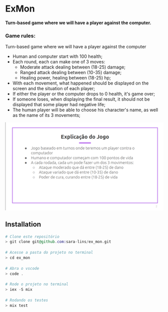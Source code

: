 # ExMon

**Turn-based game where we will have a player against the computer.**

### Game rules:
Turn-based game where we will have a player against the
computer
- Human and computer start with 100 health;
- Each round, each can make one of 3 moves:
  - Moderate attack dealing between (18-25) damage;
  - Ranged attack dealing between (10-35) damage;
  - Healing power, healing between (18-25) hp;
- With each movement, what happened should be displayed on the screen and the
situation of each player;
- If either the player or the computer drops to 0 health, it's game over;
- If someone loses, when displaying the final result, it should not be
displayed that some player had negative life;
- The human player will be able to choose his character's name,
as well as the name of its 3 movements;

![Project image](/assets/exmon.png)

## Installation

```elixir
# Clone este repositório
> git clone git@github.com:sara-lins/ex_mon.git

# Acesse a pasta do projeto no terminal
> cd ex_mon

# Abra o vscode
> code .

# Rode o projeto no terminal
> iex -S mix

# Rodando os testes
> mix test
```
